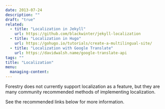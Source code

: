 ```yaml
---
date: 2013-07-24
description: ""
draft: "true"
related:
  - title: "Localization in Jekyll"
    url: https://github.com/blackwinter/jekyll-localization
  - title: "Localization in Hugo"
    url: https://gohugo.io/tutorials/create-a-multilingual-site/
  - title: "Localization with Google Translate"
    url: https://davidwalsh.name/google-translate-api
tags: ""
title: "Localization"
menu:
  managing-content:
---
```

Forestry does not currently support localization as a feature, but they are many community recommended methods of implementing localization.

See the recommended links below for more information.
